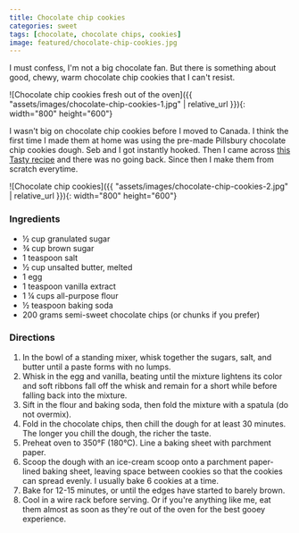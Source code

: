 ```yaml
---
title: Chocolate chip cookies
categories: sweet
tags: [chocolate, chocolate chips, cookies]
image: featured/chocolate-chip-cookies.jpg
---
```


I must confess, I'm not a big chocolate fan. But there is something about good, chewy, warm chocolate chip cookies that I can't resist.

![Chocolate chip cookies fresh out of the oven]({{ "assets/images/chocolate-chip-cookies-1.jpg" | relative_url }}){: width="800" height="600"}

I wasn't big on chocolate chip cookies before I moved to Canada. I think the first time I made them at home was using the pre-made Pillsbury chocolate chip cookies dough. Seb and I got instantly hooked. Then I came across [this Tasty recipe](https://tasty.co/recipe/the-best-chewy-chocolate-chip-cookies) and there was no going back. Since then I make them from scratch everytime.

![Chocolate chip cookies]({{ "assets/images/chocolate-chip-cookies-2.jpg" | relative_url }}){: width="800" height="600"}

### Ingredients
* ½ cup granulated sugar
* ¾ cup brown sugar
* 1 teaspoon salt
* ½ cup unsalted butter, melted
* 1 egg
* 1 teaspoon vanilla extract
* 1 ¼ cups all-purpose flour
* ½ teaspoon baking soda
* 200 grams semi-sweet chocolate chips (or chunks if you prefer)

### Directions

1. In the bowl of a standing mixer, whisk together the sugars, salt, and butter until a paste forms with no lumps.
2. Whisk in the egg and vanilla, beating until the mixture lightens its color and soft ribbons fall off the whisk and remain for a short while before falling back into the mixture.
3. Sift in the flour and baking soda, then fold the mixture with a spatula (do not overmix).
4. Fold in the chocolate chips, then chill the dough for at least 30 minutes. The longer you chill the dough, the richer the taste.
5. Preheat oven to 350°F (180°C). Line a baking sheet with parchment paper.
6. Scoop the dough with an ice-cream scoop onto a parchment paper-lined baking sheet, leaving space between cookies so that the cookies can spread evenly. I usually bake 6 cookies at a time.
7. Bake for 12-15 minutes, or until the edges have started to barely brown.
8. Cool in a wire rack before serving. Or if you're anything like me, eat them almost as soon as they're out of the oven for the best gooey experience.